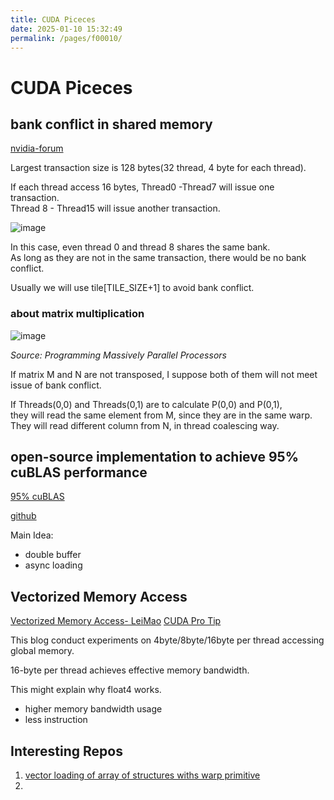 ```yaml
---
title: CUDA Piceces
date: 2025-01-10 15:32:49
permalink: /pages/f00010/
---
```


# CUDA Piceces

## bank conflict in shared memory

[nvidia-forum](https://forums.developer.nvidia.com/t/how-to-understand-the-bank-conflict-of-shared-mem/260900)

Largest transaction size is 128 bytes(32 thread, 4 byte for each thread).

If each thread access 16 bytes, Thread0 -Thread7 will issue one transaction.\
Thread 8 - Thread15 will issue another transaction.

![image](https://github.com/user-attachments/assets/4e9c1b49-85fc-4804-89af-4dec43146c74)

In this case, even thread 0 and thread 8 shares the same bank.\
As long as they are not in the same transaction, there would be no bank conflict.

Usually we will use tile[TILE_SIZE+1] to avoid bank conflict.

### about matrix multiplication

![image](https://github.com/user-attachments/assets/aaa9570f-6667-406e-bfbe-d3332734a958)

*Source: Programming Massively Parallel Processors*

If matrix M and N are not transposed, I suppose both of them will not meet issue of bank conflict.

If Threads(0,0) and Threads(0,1) are to calculate P(0,0) and P(0,1),\
they will read the same element from M, since they are in the same warp.\
They will read different column from N, in thread coalescing way.

## open-source implementation to achieve 95% cuBLAS performance
[95% cuBLAS](https://accu.org/journals/overload/32/181/schuetze/)

[github](https://github.com/qishao-chalmers/CudaTensorCoreHGEMM)

Main Idea:
- double buffer
- async loading

## Vectorized Memory Access

[Vectorized Memory Access- LeiMao](https://leimao.github.io/blog/CUDA-Vectorized-Memory-Access/)
[CUDA Pro Tip](https://developer.nvidia.com/blog/cuda-pro-tip-increase-performance-with-vectorized-memory-access/)

This blog conduct experiments on 4byte/8byte/16byte per thread accessing global memory.

16-byte per thread achieves effective memory bandwidth.

This might explain why float4 works.

- higher memory bandwidth usage
- less instruction


## Interesting Repos

1. [vector loading of array of structures withs warp primitive](https://github.com/qishao-chalmers/trove)
2. 
